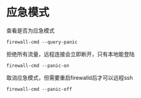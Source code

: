 # 应急模式

查看是否为应急模式

```纯文本
firewall-cmd --query-panic
```

拒绝所有流量，远程连接会立即断开，只有本地能登陆

```纯文本
firewall-cmd --panic-on
```

取消应急模式，但需要重启firewalld后才可以远程ssh

```纯文本
firewall-cmd --panic-off
```
